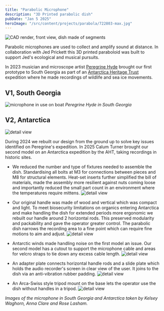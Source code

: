 ```yaml
---
title: "Parabolic Microphone"
description: "3D Printed parabolic dish"
pubDate: "Jan 5 2025"
heroImage: "/src/content/projects/parabola/722803-max.jpg"
---
```


![CAD render, front view, dish made of segments](/src/content/projects/parabola/parabola_cad_webedit.png)

Parabolic microphones are used to collect and amplify sound at distance. In collaboration with Jed Prickett this 3D printed paraboloid was built to support Jed's ecological and musical pursuits.

In 2023 musician and microscope artist [Peregrine Hyde](https://www.perescope.co.nz/) brought our first prototype to South Georgia as part of an [Antarctica Heritage Trust](https://antarctic-heritage.recollect.co.nz/) expedition where he made recordings of wildlife and sea ice movements.

## V1, South Georgia

![microphone in use on boat](/src/content/projects/parabola/peregrine.png)
_Peregrine Hyde in South Georgia_

## V2, Antarctica

![detail view](/src/content/projects/parabola/v2_cal_aht1.png)

During 2024 we rebuilt our design from the ground up to solve key issues identified on Peregrine's expedition.
In 2025 Calum Turner brought our second model on an Antarctica expedition by the AHT, taking recordings in historic sites.

- We reduced the number and type of fixtures needed to assemble the dish. Standardising all bolts at M3 for connections between pieces and M8 for structural elements. Heat-set inserts further simplified the bill of materials, made the assembly more resilient against nuts coming loose and importantly reduced the small part count in an environment where the temperatures require mittens.
  ![detail view](/src/content/projects/parabola/v2_backdetail_1.png)
- Our original handle was made of wood and vertical which was compact and light. To meet biosecurity limitations on organics entering Antarctica and make handling the dish for extended periods more ergonomic we rebuilt our handle around 2 horizontal rods. This preserved modularity and packability and gave the operator greater control. The parabolic dish narrows the recording area to a fine point which can require fine motions to aim and adjust.
  ![detail view](/src/content/projects/parabola/v2_mid_back.PNG)

- Antarctic winds made handling noise on the first model an issue. Our second model has a cutout to support the microphone cable and areas for velcro straps to tie down any excess cable length.
  ![detail view](/src/content/projects/parabola/v2_directside.png)

- An adapter plate connects horizontal handle rods and a slide plate which holds the audio recorder's screen in clear view of the user. It joins to the dish via an anti-vibration rubber padding.
  ![detail view](/src/content/projects/parabola/v2_closeup.PNG)

- An Arca-Swiss style tripod mount on the base lets the operator use the dish without handles in a tripod.
  ![detail view](/src/content/projects/parabola/cal_screengrabs.jpg)

_Images of the microphone in South Georgia and Antarctica taken by Kelsey Waghorn, Anna Clare and Rose Lasham._
